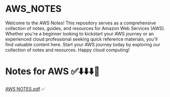 # AWS_NOTES

Welcome to the AWS Notes! This repository serves as a comprehensive collection of notes, guides, and resources for Amazon Web Services (AWS). Whether you're a beginner looking to kickstart your AWS journey or an experienced cloud professional seeking quick reference materials, you'll find valuable content here.
Start your AWS journey today by exploring our collection of notes and resources. Happy cloud computing!

# Notes for AWS ✅⬇️⬇️⬇️📒
[AWS NOTES.pdf](https://github.com/eshwar777333/AWS_NOTES/files/12394303/AWS.NOTES.pdf) ✅
